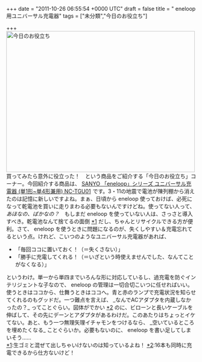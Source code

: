 
+++
date = "2011-10-26 06:55:54 +0000 UTC"
draft = false
title = " eneloop 用ユニバーサル充電器"
tags = ["未分類","今日のお役立ち"]

+++
<a href="http://www.flickr.com/photos/daruyanagi/6283709268/" title="今日のお役立ち by daruyanagi, on Flickr"><img src="http://farm7.static.flickr.com/6033/6283709268_798bfd05fa.jpg" width="500" height="374" alt="今日のお役立ち"/></a>買ってみたら意外に役立った！　という商品をご紹介する「今日のお役立ち」コーナー。今回紹介する商品は、 <a href="http://www.amazon.co.jp/gp/aw/rd.html?ie=UTF8&amp;dl=1&amp;uid=NULLGWDOCOMO&amp;lc=msn&amp;a=B001ET6B9U&amp;at=bestylesnet-22&amp;url=%2Fgp%2Faw%2Fd.html">SANYO 「eneloop」シリーズ ユニバーサル充電器 (単1形~単4形兼用) NC-TGU01</a><img src="http://www.assoc-amazon.jp/e/ir?t=bestylesnet-22&amp;l=as2&amp;o=9&amp;a=B001ET6B9U" width="1" height="1" border="0" alt="" style="border:none !important; margin:0px !important;"/> です。3・11の地震で電池が陳列棚から消えたのは記憶に新しいですよね。まぁ、日頃から eneloop 使っておけば、必死になって乾電池を買いに走りまわる必要もないんですけどね。使ってない人って、_あほなの、ばかなの？_　もしまだ eneloop を使っていない人は、さっさと導入すべき。乾電池なんて捨てるの面倒 <a href="#f1" name="fn1" title="生ゴミと混ぜて出しちゃいけないのは知っているよね！">*1</a> だし、ちゃんとリサイクルできる方が便利。さて、 eneloop を使うときに問題になるのが、失くしやすい＆充電忘れてるという点。けれど、こいつのようなユニバーサル充電器があれば、

<ul>
<li>「毎回ココに置いておく！（＝失くさない）」</li>
<li>「勝手に充電してくれる！（＝いざという時使えませんでした、なんてことがなくなる）」</li>
</ul>というわけ。単一から単四までいろんな形に対応しているし、過充電を防ぐインテリジェントな子なので、 eneloop の管理は一切合切こいつに任せればいい。使うときはココから、仕舞うときはココへ。青と赤のランプで充電状況を知らせてくれるのもグッドだ。一つ難点を言えば、 _なんでACアダプタを内蔵しなかったの？_ ってことぐらい。図体がでかい <a href="#f2" name="fn2" title="16本も同時に充電できるから仕方ないけど！">*2</a> のに、ビローンと長いケーブルを伸ばして、その先にデーンとアダプタがあるわけだ。このあたりはちょっとイケてない。あと、もう一つ無理矢理イチャモンをつけるなら、 _空いているところを埋めたくなる_ ことぐらいか。必要もないのに、 eneloop を書い足してしまいそう……
<div class="footnote">
<a href="#fn1" name="f1" class="footnote-number">*1</a><span class="footnote-delimiter">:</span><span class="footnote-text">生ゴミと混ぜて出しちゃいけないのは知っているよね！</span>
<a href="#fn2" name="f2" class="footnote-number">*2</a><span class="footnote-delimiter">:</span><span class="footnote-text">16本も同時に充電できるから仕方ないけど！</span>
</div>

